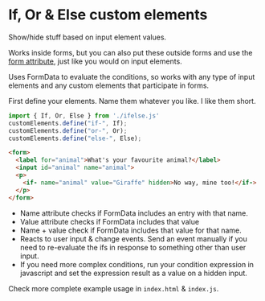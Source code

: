 # If, Or & Else custom elements

Show/hide stuff based on input element values.

Works inside forms, but you can also put these outside forms and use the [form attribute](https://developer.mozilla.org/en-US/docs/Web/HTML/Element/input#form), just like you would on input elements.

Uses FormData to evaluate the conditions, so works with any type of input elements and any custom elements that participate in forms.

First define your elements. Name them whatever you like. I like them short.

```js
import { If, Or, Else } from './ifelse.js'
customElements.define("if-", If);
customElements.define("or-", Or);
customElements.define("else-", Else);
```

```html
<form>
  <label for="animal">What's your favourite animal?</label>
  <input id="animal" name="animal">
  <p>
    <if- name="animal" value="Giraffe" hidden>No way, mine too!</if->
  </p>
</form>
```

- Name attribute checks if FormData includes an entry with that name.
- Value attribute checks if FormData includes that value
- Name + value check if FormData includes that value for that name.
- Reacts to user input & change events. Send an event manually if you need to re-evaluate the ifs in response to something other than user input.
- If you need more complex conditions, run your condition expression in javascript and set the expression result as a value on a hidden input.

Check more complete example usage in `index.html` & `index.js`.
